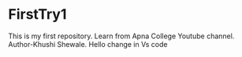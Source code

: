 # FirstTry1
This is my first repository. Learn from Apna College Youtube channel.
<br>
Author-Khushi Shewale.
Hello change in Vs code

